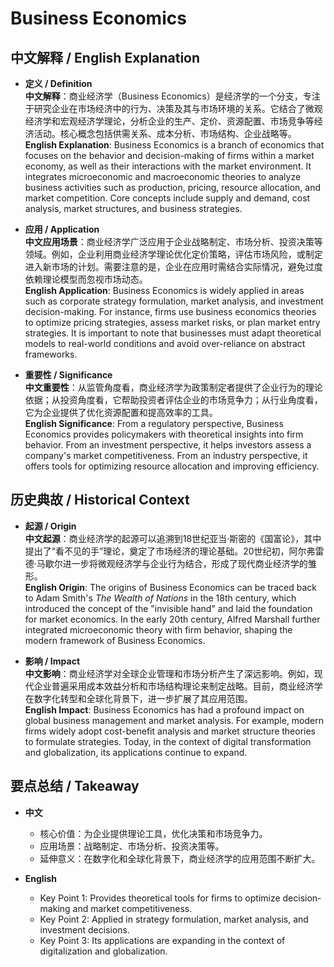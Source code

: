 # Business Economics

## 中文解释 / English Explanation

* **定义 / Definition**  
  **中文解释**：商业经济学（Business Economics）是经济学的一个分支，专注于研究企业在市场经济中的行为、决策及其与市场环境的关系。它结合了微观经济学和宏观经济学理论，分析企业的生产、定价、资源配置、市场竞争等经济活动。核心概念包括供需关系、成本分析、市场结构、企业战略等。  
  **English Explanation**: Business Economics is a branch of economics that focuses on the behavior and decision-making of firms within a market economy, as well as their interactions with the market environment. It integrates microeconomic and macroeconomic theories to analyze business activities such as production, pricing, resource allocation, and market competition. Core concepts include supply and demand, cost analysis, market structures, and business strategies.

* **应用 / Application**  
  **中文应用场景**：商业经济学广泛应用于企业战略制定、市场分析、投资决策等领域。例如，企业利用商业经济学理论优化定价策略，评估市场风险，或制定进入新市场的计划。需要注意的是，企业在应用时需结合实际情况，避免过度依赖理论模型而忽视市场动态。  
  **English Application**: Business Economics is widely applied in areas such as corporate strategy formulation, market analysis, and investment decision-making. For instance, firms use business economics theories to optimize pricing strategies, assess market risks, or plan market entry strategies. It is important to note that businesses must adapt theoretical models to real-world conditions and avoid over-reliance on abstract frameworks.

* **重要性 / Significance**  
  **中文重要性**：从监管角度看，商业经济学为政策制定者提供了企业行为的理论依据；从投资角度看，它帮助投资者评估企业的市场竞争力；从行业角度看，它为企业提供了优化资源配置和提高效率的工具。  
  **English Significance**: From a regulatory perspective, Business Economics provides policymakers with theoretical insights into firm behavior. From an investment perspective, it helps investors assess a company's market competitiveness. From an industry perspective, it offers tools for optimizing resource allocation and improving efficiency.

## 历史典故 / Historical Context

* **起源 / Origin**  
  **中文起源**：商业经济学的起源可以追溯到18世纪亚当·斯密的《国富论》，其中提出了“看不见的手”理论，奠定了市场经济的理论基础。20世纪初，阿尔弗雷德·马歇尔进一步将微观经济学与企业行为结合，形成了现代商业经济学的雏形。  
  **English Origin**: The origins of Business Economics can be traced back to Adam Smith's *The Wealth of Nations* in the 18th century, which introduced the concept of the "invisible hand" and laid the foundation for market economics. In the early 20th century, Alfred Marshall further integrated microeconomic theory with firm behavior, shaping the modern framework of Business Economics.

* **影响 / Impact**  
  **中文影响**：商业经济学对全球企业管理和市场分析产生了深远影响。例如，现代企业普遍采用成本效益分析和市场结构理论来制定战略。目前，商业经济学在数字化转型和全球化背景下，进一步扩展了其应用范围。  
  **English Impact**: Business Economics has had a profound impact on global business management and market analysis. For example, modern firms widely adopt cost-benefit analysis and market structure theories to formulate strategies. Today, in the context of digital transformation and globalization, its applications continue to expand.

## 要点总结 / Takeaway

* **中文**  
  - 核心价值：为企业提供理论工具，优化决策和市场竞争力。  
  - 应用场景：战略制定、市场分析、投资决策等。  
  - 延伸意义：在数字化和全球化背景下，商业经济学的应用范围不断扩大。  

* **English**  
  - Key Point 1: Provides theoretical tools for firms to optimize decision-making and market competitiveness.  
  - Key Point 2: Applied in strategy formulation, market analysis, and investment decisions.  
  - Key Point 3: Its applications are expanding in the context of digitalization and globalization.
